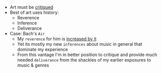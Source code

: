 - Art must be [critiqued](https://github.com/abikesa/bloom)
- Best of art uses history:
  - Reverence
  - Inference
  - Deliverance
- Case: Bach's `Air`
  - My `reverence` for him is [increased by it](https://github.com/abikesa/sheetmusic)
  - Yet its mostly my new `inferences` about music in general that dominate my experience
  - From this vantage I'm in better position to critique and provide much needed `deliverance` from the shackles of my earlier exposures to music & genres
